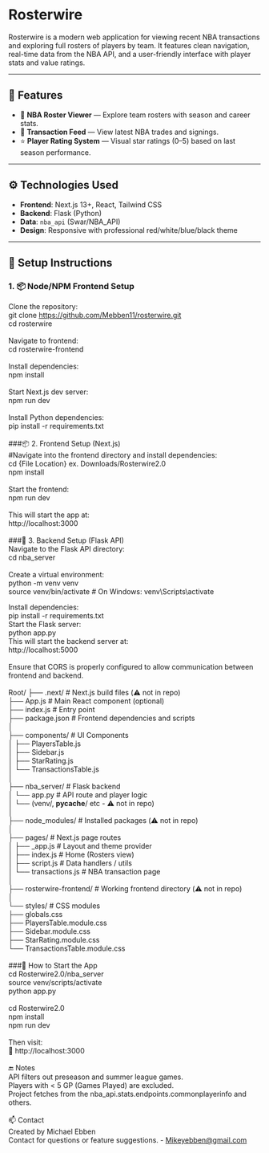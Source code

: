 # Rosterwire

Rosterwire is a modern web application for viewing recent NBA transactions and exploring full rosters of players by team. It features clean navigation, real-time data from the NBA API, and a user-friendly interface with player stats and value ratings.

---

## 🌟 Features

- 🏀 **NBA Roster Viewer** — Explore team rosters with season and career stats.
- 🔄 **Transaction Feed** — View latest NBA trades and signings.
- ⭐ **Player Rating System** — Visual star ratings (0–5) based on last season performance.
---

## ⚙️ Technologies Used

- **Frontend**: Next.js 13+, React, Tailwind CSS
- **Backend**: Flask (Python)
- **Data**: `nba_api` (Swar/NBA_API)
- **Design**: Responsive with professional red/white/blue/black theme

---

## 🧰 Setup Instructions

### 1. 📦 Node/NPM Frontend Setup
Clone the repository:<br>
git clone https://github.com/Mebben11/rosterwire.git<br>
cd rosterwire<br>
<br>
Navigate to frontend:<br>
cd rosterwire-frontend<br>
<br>
Install dependencies:<br>
npm install<br>
<br>
Start Next.js dev server:<br>
npm run dev<br>
<br>
Install Python dependencies:<br>
pip install -r requirements.txt<br>
<br>
###📦 2. Frontend Setup (Next.js)<br>
#Navigate into the frontend directory and install dependencies:<br>
cd {File Location} ex. Downloads/Rosterwire2.0<br>
npm install<br>
<br>
Start the frontend:<br>
npm run dev<br>
<br>
This will start the app at:<br>
http://localhost:3000<br>
<br>
###🐍 3. Backend Setup (Flask API)<br>
Navigate to the Flask API directory:<br>
cd nba_server<br>
<br>
Create a virtual environment:<br>
python -m venv venv<br>
source venv/bin/activate  # On Windows: venv\Scripts\activate<br>

Install dependencies:<br>
pip install -r requirements.txt<br>
Start the Flask server:<br>
python app.py<br>
This will start the backend server at:<br>
http://localhost:5000<br>
<br>
Ensure that CORS is properly configured to allow communication between frontend and backend.<br>
<br>
Root/
├── .next/                        # Next.js build files (⚠️ not in repo)<br>
├── App.js                        # Main React component (optional)<br>
├── index.js                      # Entry point<br>
├── package.json                  # Frontend dependencies and scripts<br>
│<br>
├── components/                   # UI Components<br>
│   ├── PlayersTable.js<br>
│   ├── Sidebar.js<br>
│   ├── StarRating.js<br>
│   └── TransactionsTable.js<br>
│<br>
├── nba_server/                   # Flask backend<br>
│   └── app.py                    # API route and player logic<br>
│   └── (venv/, __pycache__/ etc - ⚠️ not in repo)<br>
│<br>
├── node_modules/                 # Installed packages (⚠️ not in repo)<br>
│<br>
├── pages/                        # Next.js page routes<br>
│   ├── _app.js                   # Layout and theme provider<br>
│   ├── index.js                  # Home (Rosters view)<br>
│   ├── script.js                 # Data handlers / utils<br>
│   └── transactions.js          # NBA transaction page<br>
│<br>
├── rosterwire-frontend/         # Working frontend directory (⚠️ not in repo)<br>
│<br>
└── styles/                       # CSS modules<br>
    ├── globals.css<br>
    ├── PlayersTable.module.css<br>
    ├── Sidebar.module.css<br>
    ├── StarRating.module.css<br>
    └── TransactionsTable.module.css<br>
<br>
###🚀 How to Start the App<br>
cd Rosterwire2.0/nba_server<br>
source venv/scripts/activate<br>
python app.py<br>
<br>
cd Rosterwire2.0<br>
npm install<br>
npm run dev<br>
<br>
Then visit:<br>
📍 http://localhost:3000<br>
<br>
🔚 Notes<br>
API filters out preseason and summer league games.<br>
Players with < 5 GP (Games Played) are excluded.<br>
Project fetches from the nba_api.stats.endpoints.commonplayerinfo and others.<br>
<br>
📫 Contact<br>
Created by Michael Ebben<br>
Contact for questions or feature suggestions. - Mikeyebben@gmail.com<br>
